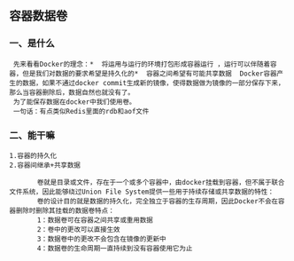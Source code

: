 ## 容器数据卷

### 一、是什么
     先来看看Docker的理念：*  将运用与运行的环境打包形成容器运行 ，运行可以伴随着容器，但是我们对数据的要求希望是持久化的*  容器之间希望有可能共享数据  Docker容器产生的数据，如果不通过docker commit生成新的镜像，使得数据做为镜像的一部分保存下来，那么当容器删除后，数据自然也就没有了。
     为了能保存数据在docker中我们使用卷。
     一句话：有点类似Redis里面的rdb和aof文件
     
### 二、能干嘛

    1.容器的持久化
    2.容器间继承+共享数据
        
           卷就是目录或文件，存在于一个或多个容器中，由docker挂载到容器，但不属于联合文件系统，因此能够绕过Union File System提供一些用于持续存储或共享数据的特性：  
           卷的设计目的就是数据的持久化，完全独立于容器的生存周期，因此Docker不会在容器删除时删除其挂载的数据卷特点：
           1：数据卷可在容器之间共享或重用数据
           2：卷中的更改可以直接生效
           3：数据卷中的更改不会包含在镜像的更新中
           4：数据卷的生命周期一直持续到没有容器使用它为止